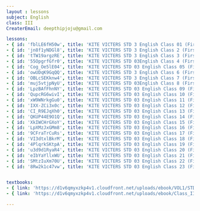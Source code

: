 ```yaml
--- 
layout : lessons 
subject: English
class: III
CreaterEmail: deepthipjoju@gmail.com

lessons: 
- { id: 'fblLE6fH50w', title: 'KITE VICTERS STD 3 English Class 01 (First Bell-ഫസ്റ്റ് ബെല്‍)'}
- { id: 'jn8f1yNDGl8', title: 'KITE VICTERS STD 3 English Class 2 (First Bell-ഫസ്റ്റ് ബെല്‍)' }
- { id: 'tTW19argzRE', title: 'KITE VICTERS STD 3 English Class 3 (First Bell-ഫസ്റ്റ് ബെല്‍)' }
- { id: '55OpgrfGfr0', title: 'KITE VICTERS STD 03English Class 4 (First Bell-ഫസ്റ്റ് ബെല്‍)' }
- { id: 'Cog_Oe5lE04', title: 'KITE VICTERS STD 03 English Class 05 (First Bell-ഫസ്റ്റ് ബെല്‍)'}
- { id: 'owUDqK9GqQQ', title: 'KITE VICTERS STD 3 English Class 6 (First Bell-ഫസ്റ്റ് ബെല്‍)' }
- { id: 'OBLcSEKknw4', title: 'KITE VICTERS STD 3 English Class 7 (First Bell-ഫസ്റ്റ് ബെല്‍)' }
- { id: 'muj5vtjpNyU', title: 'KITE VICTERS STD 03English Class 8 (First Bell-ഫസ്റ്റ് ബെല്‍)' }
- { id: 'LpzBAfFhnNY', title: 'KITE VICTERS STD 03 English Class 09 (First Bell-ഫസ്റ്റ് ബെല്‍)' }
- { id: 'QupcRG6wivI', title: 'KITE VICTERS STD 03 English Class 10 (First Bell-ഫസ്റ്റ് ബെല്‍)' }
- { id: 'xW9WNrkgGu0', title: 'KITE VICTERS STD 03 English Class 11 (First Bell-ഫസ്റ്റ് ബെല്‍)' }
- { id: 'IXX-ZCi3x0c', title: 'KITE VICTERS STD 03 English Class 12 (First Bell-ഫസ്റ്റ് ബെല്‍)' }
- { id: 'CI_R9EJqXh0', title: 'KITE VICTERS STD 03 English Class 13 (First Bell-ഫസ്റ്റ് ബെല്‍)' }
- { id: 'QKUP44E9O1Q', title: 'KITE VICTERS STD 03 English Class 14 (First Bell-ഫസ്റ്റ് ബെല്‍)' }
- { id: 'XkIWCHrGXoY', title: 'KITE VICTERS STD 03 English Class 15 (First Bell-ഫസ്റ്റ് ബെല്‍)' }
- { id: 'LpXMzJxGMm8', title: 'KITE VICTERS STD 03 English Class 16 (First Bell-ഫസ്റ്റ് ബെല്‍)' }
- { id: '9CFraTrCuRs', title: 'KITE VICTERS STD 03 English Class 17 (First Bell-ഫസ്റ്റ് ബെല്‍)' }
- { id: 'VI3dtxlBkrM', title: 'KITE VICTERS STD 03 English Class 18 (First Bell-ഫസ്റ്റ് ബെല്‍)' }
- { id: '4PlqrkSKtpA', title: 'KITE VICTERS STD 03 English Class 19 (First Bell-ഫസ്റ്റ് ബെല്‍)' }
- { id: 'u3d9d1RyaR4', title: 'KITE VICTERS STD 03 English Class 20 (First Bell-ഫസ്റ്റ് ബെല്‍)' }
- { id: 'eIbYaYllxWU', title: 'KITE VICTERS STD 03 English Class 21 (First Bell-ഫസ്റ്റ് ബെല്‍)' }
- { id: 'SMtzIuXm70U', title: 'KITE VICTERS STD 03 English Class 22 (First Bell-ഫസ്റ്റ് ബെല്‍)' }
- { id: '8Rw2k1c47vw', title: 'KITE VICTERS STD 03 English Class 23 (First Bell-ഫസ്റ്റ് ബെല്‍)' }


textbooks:
- { link: 'https://d1v6qmyxzkp4v1.cloudfront.net/uploads/ebook/VOL1/STD3/KeralaReaderEnglish/KeralaReaderEnglish.pdf', title: 'English Part -1' , medium: ' ' }
- { link: 'https://d1v6qmyxzkp4v1.cloudfront.net/uploads/ebook/Class_III/Eng_Vol_II/1-64.pdf', title: 'English Part -2' , medium: ' ' }

--- 
```

